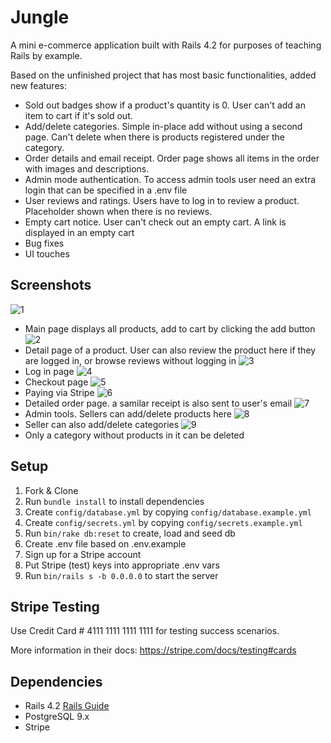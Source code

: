 # Jungle

A mini e-commerce application built with Rails 4.2 for purposes of teaching Rails by example.

Based on the unfinished project that has most basic functionalities, added new features:
- Sold out badges show if a product's quantity is 0. User can't add an item to cart if it's sold out.
- Add/delete categories. Simple in-place add without using a second page. Can't delete when there is products registered under the category.
- Order details and email receipt. Order page shows all items in the order with images and descriptions.
- Admin mode authentication. To access admin tools user need an extra login that can be specified in a .env file
- User reviews and ratings. Users have to log in to review a product. Placeholder shown when there is no reviews.
- Empty cart notice. User can't check out an empty cart. A link is displayed in an empty cart
- Bug fixes
- UI touches

## Screenshots
![1](/screenshot/1.png)
* Main page displays all products, add to cart by clicking the add button
![2](/screenshot/2.png)
* Detail page of a product. User can also review the product here if they are logged in, or browse reviews without logging in
![3](/screenshot/3.png)
* Log in page
![4](/screenshot/4.png)
* Checkout page
![5](/screenshot/5.png)
* Paying via Stripe
![6](/screenshot/6.png)
* Detailed order page. a samilar receipt is also sent to user's email 
![7](/screenshot/7.png)
* Admin tools. Sellers can add/delete products here
![8](/screenshot/8.png)
* Seller can also add/delete categories 
![9](/screenshot/9.png)
* Only a category without products in it can be deleted 

## Setup

1. Fork & Clone
2. Run `bundle install` to install dependencies
3. Create `config/database.yml` by copying `config/database.example.yml`
4. Create `config/secrets.yml` by copying `config/secrets.example.yml`
5. Run `bin/rake db:reset` to create, load and seed db
6. Create .env file based on .env.example
7. Sign up for a Stripe account
8. Put Stripe (test) keys into appropriate .env vars
9. Run `bin/rails s -b 0.0.0.0` to start the server

## Stripe Testing

Use Credit Card # 4111 1111 1111 1111 for testing success scenarios.

More information in their docs: <https://stripe.com/docs/testing#cards>

## Dependencies

* Rails 4.2 [Rails Guide](http://guides.rubyonrails.org/v4.2/)
* PostgreSQL 9.x
* Stripe

